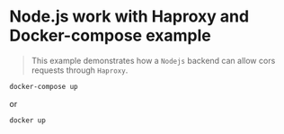 # Node.js work with Haproxy and Docker-compose example
> This example demonstrates how a `Nodejs` backend can allow cors requests through `Haproxy`.

```sh
docker-compose up
```

or

```sh
docker up
```